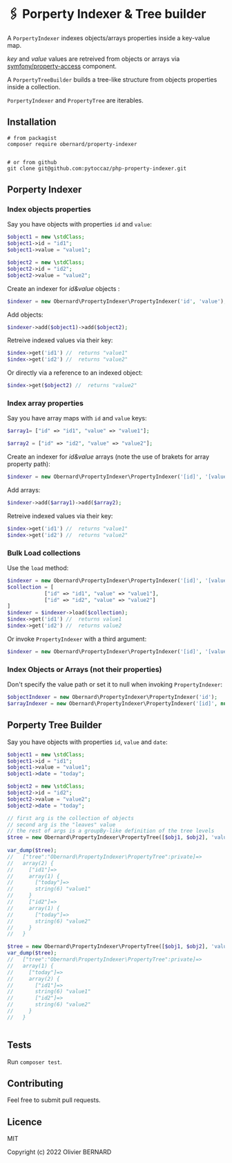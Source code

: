 # 🖇 Porperty Indexer & Tree builder

A `PorpertyIndexer` indexes objects/arrays properties inside a key-value map.

*key* and *value* values are retreived from objects or arrays via [symfony/property-access](https://symfony.com/doc/current/components/property_access.html#usage) component.



A `PorpertyTreeBuilder` builds a tree-like structure from objects properties inside a collection.


`PorpertyIndexer` and `PropertyTree` are iterables. 


## Installation

```shell
# from packagist
composer require obernard/property-indexer


# or from github
git clone git@github.com:pytoccaz/php-property-indexer.git
```

## Porperty Indexer

### Index objects properties

Say you have objects with properties `id` and `value`:
```php
$object1 = new \stdClass;
$object1->id = "id1";
$object1->value = "value1";

$object2 = new \stdClass;
$object2->id = "id2";
$object2->value = "value2";

```

Create an indexer for *id&value* objects :
```php
$indexer = new Obernard\PropertyIndexer\PropertyIndexer('id', 'value');
```

Add objects:
```php
$indexer->add($object1)->add($object2);
```

Retreive indexed values via their key:
```php
$index->get('id1') //  returns "value1"
$index->get('id2') //  returns "value2"
```

Or directly via a reference to an indexed object:
```php
$index->get($object2) //  returns "value2"
```

### Index array properties

Say you have array maps with `id` and `value` keys:
```php
$array1= ["id" => "id1", "value" => "value1"];

$array2 = ["id" => "id2", "value" => "value2"];
```

Create an indexer for *id&value* arrays (note the use of brakets for array property path): 
```php
$indexer = new Obernard\PropertyIndexer\PropertyIndexer('[id]', '[value]');
```

Add arrays:
```php
$indexer->add($array1)->add($array2);
```
Retreive indexed values via their key:
```php
$index->get('id1') //  returns "value1"
$index->get('id2') //  returns "value2"
```
 
### Bulk Load collections

Use the `load` method:

```php 
$indexer = new Obernard\PropertyIndexer\PropertyIndexer('[id]', '[value]');
$collection = [
            ["id" => "id1", "value" => "value1"],
            ["id" => "id2", "value" => "value2"]
]            
$indexer = $indexer->load($collection);
$index->get('id1') //  returns value1
$index->get('id2') //  returns value2
```

Or invoke `PropertyIndexer` with a third argument:

```php
$indexer = new Obernard\PropertyIndexer\PropertyIndexer('[id]', '[value]', $collection);
```


### Index Objects or Arrays (not their properties)  

Don't specify the value path or set it to null when invoking `PropertyIndexer`:
```php 
$objectIndexer = new Obernard\PropertyIndexer\PropertyIndexer('id');
$arrayIndexer = new Obernard\PropertyIndexer\PropertyIndexer('[id]', null);
```

## Porperty Tree Builder

Say you have objects with properties `id`, `value` and `date`:
```php
$object1 = new \stdClass;
$object1->id = "id1";
$object1->value = "value1";
$object1->date = "today";

$object2 = new \stdClass;
$object2->id = "id2";
$object2->value = "value2";
$object2->date = "today";

// first arg is the collection of objects
// second arg is the "leaves" value
// the rest of args is a groupBy-like definition of the tree levels
$tree = new Obernard\PropertyIndexer\PropertyTree([$obj1, $obj2], 'value', 'id', 'date');
       
var_dump($tree);
//   ["tree":"Obernard\PropertyIndexer\PropertyTree":private]=>
//   array(2) {
//     ["id1"]=>
//     array(1) {
//       ["today"]=>
//       string(6) "value1"
//     }
//     ["id2"]=>
//     array(1) {
//       ["today"]=>
//       string(6) "value2"
//     }
//   }

$tree = new Obernard\PropertyIndexer\PropertyTree([$obj1, $obj2], 'value', 'date', 'id');
var_dump($tree);
//   ["tree":"Obernard\PropertyIndexer\PropertyTree":private]=>
//   array(1) {
//     ["today"]=>
//     array(2) {
//       ["id1"]=>
//       string(6) "value1"
//       ["id2"]=>
//       string(6) "value2"
//     }
//   }



```



## Tests 

Run `composer test`.


## Contributing

Feel free to submit pull requests.

## Licence

MIT

Copyright (c) 2022 Olivier BERNARD